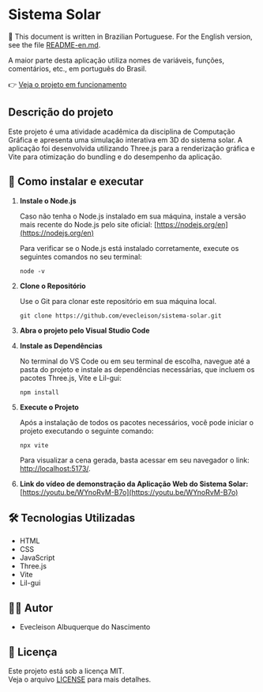 # Sistema Solar

📌 This document is written in Brazilian Portuguese. For the English version, see the file [README-en.md](/README-en.md).

A maior parte desta aplicação utiliza nomes de variáveis, funções, comentários, etc., em português do Brasil.

👉  [Veja o projeto em funcionamento](https://evecleison.github.io/sistema-solar/)

## Descrição do projeto

Este projeto é uma atividade acadêmica da disciplina de Computação Gráfica e apresenta uma simulação interativa em 3D do sistema solar. A aplicação foi desenvolvida utilizando Three.js para a renderização gráfica e Vite para otimização do bundling e do desempenho da aplicação.

## 🚀 Como instalar e executar

1. **Instale o Node.js**

   Caso não tenha o Node.js instalado em sua máquina, instale a versão mais recente do Node.js pelo site oficial: [https://nodejs.org/en](https://nodejs.org/en)

   Para verificar se o Node.js está instalado corretamente, execute os seguintes comandos no seu terminal:
   ```shell
   node -v
   ```

2. **Clone o Repositório**

   Use o Git para clonar este repositório em sua máquina local.
   ```shell
   git clone https://github.com/evecleison/sistema-solar.git

3. **Abra o projeto pelo Visual Studio Code**

4. **Instale as Dependências**

   No terminal do VS Code ou em seu terminal de escolha, navegue até a pasta do projeto e instale as dependências necessárias, que incluem os pacotes Three.js, Vite e Lil-gui: 
   ```shell
   npm install
   ```

5. **Execute o Projeto**

   Após a instalação de todos os pacotes necessários, você pode iniciar o projeto executando o seguinte comando:
   ```shell
   npx vite
   ```

   Para visualizar a cena gerada, basta acessar em seu navegador o link: [http://localhost:5173/](http://localhost:5173/).

6. **Link do vídeo de demonstração da Aplicação Web do Sistema Solar:** [https://youtu.be/WYnoRvM-B7o](https://youtu.be/WYnoRvM-B7o)

## 🛠 Tecnologias Utilizadas 

- HTML
- CSS
- JavaScript
- Three.js
- Vite
- Lil-gui

## 👨‍💻  Autor

- Evecleison Albuquerque do Nascimento

## 📄 Licença

Este projeto está sob a licença MIT.  
Veja o arquivo [LICENSE](./LICENSE) para mais detalhes.

